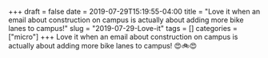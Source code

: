 +++draft = falsedate = 2019-07-29T15:19:55-04:00title = "Love it when an email about construction on campus is actually about adding more bike lanes to campus!"slug = "2019-07-29-Love-it"tags = []categories = ["micro"]+++Love it when an email about construction on campus is actually about adding more bike lanes to campus! 😍🚲😍